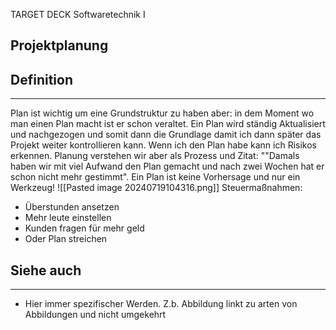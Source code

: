 
TARGET DECK
Softwaretechnik I

Projektplanung
--
## Definition
***
Plan ist wichtig um eine Grundstruktur zu haben aber: in dem Moment wo man einen Plan macht ist er schon veraltet. Ein Plan wird ständig Aktualisiert und nachgezogen und somit dann die Grundlage damit ich dann später das Projekt weiter kontrollieren kann. Wenn ich den Plan habe kann ich Risikos erkennen. Planung verstehen wir aber als Prozess und Zitat: ""Damals haben wir mit viel Aufwand den Plan gemacht und nach zwei Wochen hat er schon nicht mehr gestimmt". Ein Plan ist keine Vorhersage und nur ein Werkzeug!
![[Pasted image 20240719104316.png]]
Steuermaßnahmen: 
- Überstunden ansetzen
- Mehr leute einstellen
- Kunden fragen für mehr geld
- Oder Plan streichen
## Siehe auch
***
* Hier immer spezifischer Werden. Z.b. Abbildung linkt zu arten von Abbildungen und nicht umgekehrt
